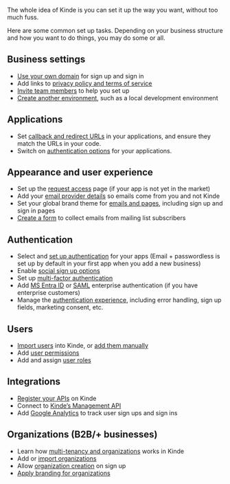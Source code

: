 
The whole idea of Kinde is you can set it up the way you want, without too much fuss.

Here are some common set up tasks. Depending on your business structure and how you want to do things, you may do some or all.

## Business settings

- [Use your own domain](/build/domains/pointing-your-domain/) for sign up and sign in
- Add links to [privacy policy and terms of service](/manage-your-account/business-information/policies-terms/)
- [Invite team members](/get-started/team-and-account/add-team-members/) to help you set up
- [Create another environment](/build/environments/environments/), such as a local development environment

## Applications

- Set [callback and redirect URLs](/get-started/connect/callback-urls/) in your applications, and ensure they match the URLs in your code.
- Switch on [authentication options](/authenticate/manage-authentication/user-auth-applications/) for your applications.

## Appearance and user experience

- Set up the [request access](/design/pages/set-up-the-request-access-page/) page (if your app is not yet in the market)
- Add your [email provider details](/get-started/connect/customize-email-sender/) so emails come from you and not Kinde
- Set your global brand theme for [emails and pages](/design/brand/global-brand-defaults/), including sign up and sign in pages
- [Create a form](/design/pages/subscription-form/) to collect emails from mailing list subscribers

## Authentication

- Select and [set up authentication](/authenticate/authentication-methods/set-up-user-authentication/) for your apps (Email + passwordless is set up by default in your first app when you add a new business)
- Enable [social sign up options](/authenticate/social-sign-in/add-social-sign-in/)
- Set up [multi-factor authentication](/authenticate/multi-factor-auth/enable-multi-factor-authentication/)
- Add [MS Entra ID](/authenticate/enterprise-connections/azure/) or [SAML](/authenticate/enterprise-connections/custom-saml/) enterprise authentication (if you have enterprise customers)
- Manage the [authentication experience](/authenticate/custom-configurations/authentication-experience/), including error handling, sign up fields, marketing consent, etc.

## Users

- [Import users](/manage-users/add-and-edit/import-users-in-bulk/) into Kinde, or [add them manually](/manage-users/add-and-edit/add-and-edit-users/)
- Add [user permissions](/manage-users/roles-and-permissions/user-permissions/)
- Add and assign [user roles](/manage-users/roles-and-permissions/user-roles/)

## Integrations

- [Register your APIs](/developer-tools/your-apis/register-manage-apis/) on Kinde
- Connect to [Kinde’s Management API](/developer-tools/kinde-api/connect-to-kinde-api/)
- Add [Google Analytics](/manage-users/view-activity/track-user-sign-in-with-google-analytics/) to track user sign ups and sign ins

## Organizations (B2B/+ businesses)

- Learn how [multi-tenancy and organizations](/build/organizations/multi-tenancy-using-organizations/) works in Kinde
- Add or [import organizations](/build/organizations/import-organizations/)
- Allow [organization creation](/build/organizations/allow-org-create-on-signup/) on sign up
- [Apply branding for organizations](/design/brand/apply-branding-for-an-organization/)
